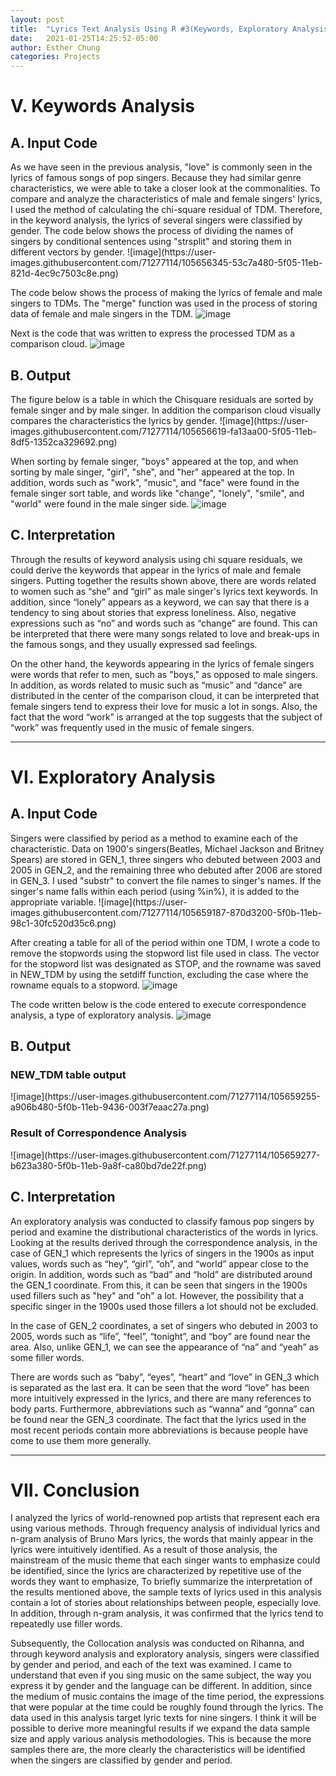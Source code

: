```yaml
---
layout: post
title:  "Lyrics Text Analysis Using R #3(Keywords, Exploratory Analysis + Conclusion)"
date:   2021-01-25T14:25:52-05:00
author: Esther Chung
categories: Projects
---
```


<h1>V.	Keywords Analysis</h1>
<h2>A. Input Code </h2>
As we have seen in the previous analysis, "love" is commonly seen in the lyrics of famous songs of pop singers. 
Because they had similar genre characteristics, we were able to take a closer look at the commonalities. 
To compare and analyze the characteristics of male and female singers' lyrics, I used the method of calculating the chi-square residual of TDM. 
Therefore, in the keyword analysis, the lyrics of several singers were classified by gender.
The code below shows the process of dividing the names of singers by conditional sentences using "strsplit" and storing them in different vectors by gender.
![image](https://user-images.githubusercontent.com/71277114/105656345-53c7a480-5f05-11eb-821d-4ec9c7503c8e.png)

The code below shows the process of making the lyrics of female and male singers to TDMs. 
The "merge" function was used in the process of storing data of female and male singers in the TDM.
![image](https://user-images.githubusercontent.com/71277114/105656355-5c1fdf80-5f05-11eb-9e59-21996a748c8e.png)

Next is the code that was written to express the processed TDM as a comparison cloud.
![image](https://user-images.githubusercontent.com/71277114/105656372-6641de00-5f05-11eb-8027-c2e7a9f883a7.png)

<h2>B. Output </h2>
The figure below is a table in which the Chisquare residuals are sorted by female singer and by male singer. 
In addition the comparison cloud visually compares the characteristics the lyrics by gender. 
![image](https://user-images.githubusercontent.com/71277114/105656619-fa13aa00-5f05-11eb-8df5-1352ca329692.png)

When sorting by female singer, "boys" appeared at the top,
and when sorting by male singer, "girl", "she", and "her" appeared at the top. 
In addition, words such as "work", "music", and "face" were found in the female singer sort table, 
and words like "change", "lonely", "smile", and "world" were found in the male singer side.
![image](https://user-images.githubusercontent.com/71277114/105656639-026be500-5f06-11eb-8317-ef136993dacd.png)

<h2>C. Interpretation </h2>
Through the results of keyword analysis using chi square residuals, we could derive the keywords that appear in the lyrics of male and female singers.
Putting together the results shown above, there are words related to women such as “she” and “girl” as male singer's lyrics text keywords. 
In addition, since “lonely” appears as a keyword, we can say that there is a tendency to sing about stories that express loneliness. 
Also, negative expressions such as “no” and words such as “change” are found. 
This can be interpreted that there were many songs related to love and break-ups in the famous songs, and they usually expressed sad feelings.


On the other hand, the keywords appearing in the lyrics of female singers were words that refer to men, such as "boys," as opposed to male singers. 
In addition, as words related to music such as “music” and “dance” are distributed in the center of the comparison cloud, 
it can be interpreted that female singers tend to express their love for music a lot in songs. 
Also, the fact that the word “work” is arranged at the top suggests that the subject of “work” was frequently used in the music of female singers.

------------------------------------------------------------------------------------------

<h1>VI. Exploratory Analysis</h1>
<h2>A. Input Code </h2>
Singers were classified by period as a method to examine each of the characteristic. 
Data on 1900's singers(Beatles, Michael Jackson and Britney Spears) are stored in GEN_1, 
three singers who debuted between 2003 and 2005 in GEN_2, 
and the remaining three who debuted after 2006 are stored in GEN_3. 
I used "substr" to convert the file names to singer's names.
If the singer's name falls within each period (using %in%), it is added to the appropriate variable.
![image](https://user-images.githubusercontent.com/71277114/105659187-870d3200-5f0b-11eb-98c1-30fc520d35c6.png)

After creating a table for all of the period within one TDM, 
I wrote a code to remove the stopwords using the stopword list file used in class. 
The vector for the stopword list was designated as STOP, and the rowname was saved in NEW_TDM by using the setdiff function, excluding the case where the rowname equals to a stopword.
![image](https://user-images.githubusercontent.com/71277114/105659207-92605d80-5f0b-11eb-9de2-c0aab569f7a7.png)

The code written below is the code entered to execute correspondence analysis, a type of exploratory analysis.
![image](https://user-images.githubusercontent.com/71277114/105659227-9c825c00-5f0b-11eb-9cda-073e2637e413.png)


<h2>B. Output </h2>
<h3> NEW_TDM table output </h3>
![image](https://user-images.githubusercontent.com/71277114/105659255-a906b480-5f0b-11eb-9436-003f7eaac27a.png)
  
<h3> Result of Correspondence Analysis </h3>
![image](https://user-images.githubusercontent.com/71277114/105659277-b623a380-5f0b-11eb-9a8f-ca80bd7de22f.png)
  
  
<h2>C. Interpretation </h2>
An exploratory analysis was conducted to classify famous pop singers by period and examine the distributional characteristics of the words in lyrics. 
Looking at the results derived through the correspondence analysis, in the case of GEN_1 which represents the lyrics of singers in the 1900s as input values, words such as “hey”, “girl”, “oh”, and “world” appear close to the origin. 
In addition, words such as “bad” and “hold” are distributed around the GEN_1 coordinate. 
From this, it can be seen that singers in the 1900s used fillers such as "hey" and "oh" a lot. 
However, the possibility that a specific singer in the 1900s used those fillers a lot should not be excluded.    

In the case of GEN_2 coordinates, a set of singers who debuted in 2003 to 2005, words such as “life”, “feel”, “tonight”, and “boy” are found near the area. 
Also, unlike GEN_1, we can see the appearance of “na” and “yeah” as some filler words.    

There are words such as “baby”, “eyes”, “heart” and “love” in GEN_3 which is separated as the last era. 
It can be seen that the word “love” has been more intuitively expressed in the lyrics, and there are many references to body parts. 
Furthermore, abbreviations such as “wanna” and “gonna” can be found near the GEN_3 coordinate. 
The fact that the lyrics used in the most recent periods contain more abbreviations is because people have come to use them more generally.

------------------------------------------------------------------------------------------

<h1>VII. Conclusion</h1>

I analyzed the lyrics of world-renowned pop artists that represent each era using various methods. 
Through frequency analysis of individual lyrics and n-gram analysis of Bruno Mars lyrics, 
the words that mainly appear in the lyrics were intuitively identified. 
As a result of those analysis, the mainstream of the music theme that each singer wants to emphasize could be identified, since the lyrics are characterized by repetitive use of the words they want to emphasize, 
To briefly summarize the interpretation of the results mentioned above, the sample texts of lyrics used in this analysis contain a lot of stories about relationships between people, especially love. In addition, through n-gram analysis, it was confirmed that the lyrics tend to repeatedly use filler words.   

Subsequently, the Collocation analysis was conducted on Rihanna, and through keyword analysis and exploratory analysis, singers were classified by gender and period, 
and each of the text was examined. 
I came to understand that even if you sing music on the same subject, the way you express it by gender and the language can be different. 
In addition, since the medium of music contains the image of the time period, the expressions that were popular at the time could be roughly found through the lyrics.
The data used in this analysis target lyric texts for nine singers. 
I think it will be possible to derive more meaningful results if we expand the data sample size and apply various analysis methodologies. 
This is because the more samples there are, the more clearly the characteristics will be identified when the singers are classified by gender and period.
